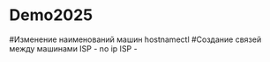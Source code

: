 # Demo2025
#Изменение наименований машин
hostnamectl
#Создание связей между машинами
ISP - no ip
ISP - 
